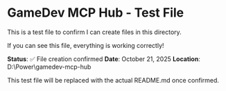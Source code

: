 # GameDev MCP Hub - Test File

This is a test file to confirm I can create files in this directory.

If you can see this file, everything is working correctly!

**Status**: ✅ File creation confirmed
**Date**: October 21, 2025
**Location**: D:\Power\gamedev-mcp-hub

This test file will be replaced with the actual README.md once confirmed.

